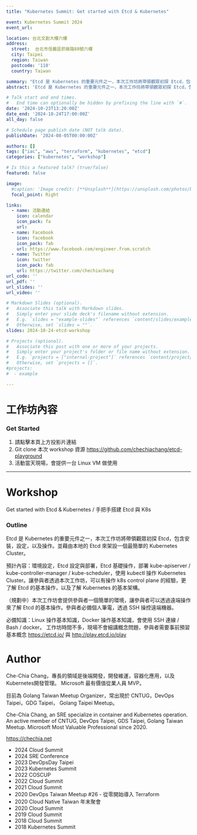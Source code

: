 ```yaml
---
title: "Kubernetes Summit: Get started with Etcd & Kubernetes"

event: Kubernetes Summit 2024
event_url: 

location: 台北文創大樓六樓
address:
  street:  台北市信義區菸廠路88號六樓
  city: Taipei
  region: Taiwan
  postcode: '110'
  country: Taiwan

summary: "Etcd 是 Kubernetes 的重要元件之一，本次工作坊將帶領觀眾初探 Etcd，包含安裝，設定，以及操作。並藉由本地的 Etcd 來架設一個最簡單的 Kubernetes Cluster。工作坊內容請見投影片"
abstract: 'Etcd 是 Kubernetes 的重要元件之一，本次工作坊將帶領觀眾初探 Etcd，包含安裝，設定，以及操作。並藉由本地的 Etcd 來架設一個最簡單的 Kubernetes Cluster。預計內容：環境設定，Etcd 設定與部署，Etcd 基礎操作，部署 kube-apiserver / kube-controller-manager / kube-scheduler，使用 kubectl 操作 Kubernetes Cluster。讓參與者透過本次工作坊，可以有操作 k8s control plane 的經驗，更了解 Etcd 的基本操作，以及了解 Kubernetes 的基本架構。'

# Talk start and end times.
#   End time can optionally be hidden by prefixing the line with `#`.
date: '2024-10-23T13:20:00Z'
date_end: '2024-10-24T17:00:00Z'
all_day: false

# Schedule page publish date (NOT talk date).
publishDate: '2024-08-05T00:00:00Z'

authors: []
tags: ["iac", "aws", "terraform", "kubernetes", "etcd"]
categories: ["kubernetes", "workshop"]

# Is this a featured talk? (true/false)
featured: false

image:
  #caption: 'Image credit: [**Unsplash**](https://unsplash.com/photos/bzdhc5b3Bxs)'
  focal_point: Right

links:
  - name: 活動連結
    icon: calendar
    icon_pack: fa
    url: 
  - name: Facebook
    icon: facebook
    icon_pack: fab
    url: https://www.facebook.com/engineer.from.scratch
  - name: Twitter
    icon: twitter
    icon_pack: fab
    url: https://twitter.com/chechiachang
url_code: ''
url_pdf: ''
url_slides: ''
url_video: ''

# Markdown Slides (optional).
#   Associate this talk with Markdown slides.
#   Simply enter your slide deck's filename without extension.
#   E.g. `slides = "example-slides"` references `content/slides/example-slides.md`.
#   Otherwise, set `slides = ""`.
slides: 2024-10-24-etcd-workshop

# Projects (optional).
#   Associate this post with one or more of your projects.
#   Simply enter your project's folder or file name without extension.
#   E.g. `projects = ["internal-project"]` references `content/project/deep-learning/index.md`.
#   Otherwise, set `projects = []`.
#projects:
#  - example

---
```


# 工作坊內容

### Get Started

1. 請點擊本頁上方投影片連結
2. Git clone 本次 workshop 資源 https://github.com/chechiachang/etcd-playground
3. 活動當天現場，會提供一台 Linux VM 做使用

---

# Workshop

Get started with Etcd & Kubernetes / 手把手搭建 Etcd 與 K8s

### Outline

Etcd 是 Kubernetes 的重要元件之一，本次工作坊將帶領觀眾初探 Etcd，包含安裝，設定，以及操作。並藉由本地的 Etcd 來架設一個最簡單的 Kubernetes Cluster。

預計內容：環境設定，Etcd 設定與部署，Etcd 基礎操作，部署 kube-apiserver / kube-controller-manager / kube-scheduler，使用 kubectl 操作 Kubernetes Cluster。讓參與者透過本次工作坊，可以有操作 k8s control plane 的經驗，更了解 Etcd 的基本操作，以及了解 Kubernetes 的基本架構。

（規劃中）本次工作坊會提供參與者一個簡單的環境，讓參與者可以透過遠端操作來了解 Etcd 的基本操作。參與者必備個人筆電，透過 SSH 操控遠端機器。

必備知識：Linux 操作基本知識，Docker 操作基本知識，會使用 SSH 連線 / Bash / docker。
工作坊時間不多，現場不會細講概念問題，參與者需要事前預習基本概念 https://etcd.io/ 與 http://play.etcd.io/play

# Author

Che-Chia Chang，專長的領域是後端開發，開發維運，容器化應用，以及Kubernetes開發管理。
Microsoft 最有價值從業人員 MVP。

目前為 Golang Taiwan Meetup Organizer，常出現於 CNTUG，DevOps Taipei，GDG Taipei， Golang Taipei Meetup。

Che-Chia Chang, an SRE specialize in container and Kubernetes operation. An active member of CNTUG, DevOps Taipei, GDS Taipei, Golang Taiwan Meetup.
Microsoft Most Valuable Professional since 2020.

https://chechia.net

- 2024 Cloud Summit
- 2024 SRE Conference
- 2023 DevOpsDay Taipei
- 2023 Kubernetes Summit
- 2022 COSCUP
- 2022 Cloud Summit
- 2021 Cloud Summit
- 2020 DevOps Taiwan Meetup #26 - 從零開始導入 Terraform
- 2020 Cloud Native Taiwan 年末聚會
- 2020 Cloud Summit
- 2019 Cloud Summit
- 2018 Cloud Summit
- 2018 Kubernetes Summit
